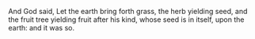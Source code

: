And God said, Let the earth bring forth grass, the herb yielding seed, and the fruit tree yielding fruit after his kind, whose seed is in itself, upon the earth: and it was so.
